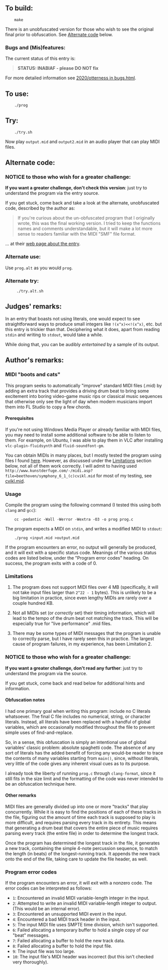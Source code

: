 ## To build:

``` <!---sh-->
    make
```

There is an unobfuscated version for those who wish to see the original final
prior to obfuscation. See [Alternate code](#alternate-code) below.


### Bugs and (Mis)features:

The current status of this entry is:

> **STATUS: INABIAF - please DO NOT fix**

For more detailed information see [2020/otterness in bugs.html](../../bugs.html#2020_otterness).


## To use:

``` <!---sh-->
    ./prog
```


## Try:

``` <!---sh-->
    ./try.sh
```

Now play `output.mid` and `output2.mid` in an audio player that can play MIDI
files.


## Alternate code:

### NOTICE to those who wish for a greater challenge:

**If you want a greater challenge, don't check this version**:
just try to understand the program via the entry source.

If you get stuck, come back and take a look at the alternate, unobfuscated code,
described by the author as:

> If you're curious about the un-obfuscated program that I originally wrote,
this was the final working version. I tried to keep the functions names and
comments understandable, but it will make a lot more sense to readers familiar
with the MIDI "SMF" file format.

... at their [web page about the
entry](https://www.nathanotterness.com/2021/04/obfuscated_c_2020.html).


### Alternate use:

Use `prog.alt` as you would `prog`.


### Alternate try:

``` <!---sh-->
     ./try.alt.sh
```


## Judges' remarks:

In an entry that boasts not using literals, one would expect to see
straightforward ways to produce small integers like `!(x^x)<<!(x^x)`, etc. but
this entry is trickier than that. Deciphering what it does, apart from reading
`stdin` and writing to `stdout`, would take a while.

While doing that, you can be audibly *entertained* by a sample of its output.


## Author's remarks:

### MIDI "boots and cats"

This program seeks to automatically "improve" standard MIDI files (.mid) by
adding an extra track that provides a driving drum beat to bring some
excitement into boring video-game music rips or classical music sequences that
otherwise only see the light of day when modern musicians import them into FL
Studio to copy a few chords.


#### Prerequisites

If you're not using Windows Media Player or already familiar with MIDI files,
you may need to install some additional software to be able to listen to them.
For example, on Ubuntu, I was able to play them in VLC after installing
`vlc-plugin-fluidsynth` and `fluid-soundfont-gm`.

You can obtain MIDIs in many places, but I mostly tested the program using files
I found [here](http://www.kunstderfuge.com/beethoven/variae.htm#Symphonies).
However, as discussed under the [Limitations](#limitations) section below, not
all of them work correctly.  I will admit to having used
`http://www.kunstderfuge.com/-/midi.asp?file=beethoven/symphony_6_1_(c)cvikl.mid`
for most of my testing, see [cvikl.mid](cvikl.mid).


### Usage

Compile the program using the following command (I tested this using both
`clang` and `gcc`):

``` <!---sh-->
    cc -pedantic -Wall -Werror -Wextra -O3 -o prog prog.c
```

The program expects a MIDI on `stdin`, and writes a modified MIDI to `stdout`:

```
    ./prog <input.mid >output.mid
```

If the program encounters an error, no output will generally be produced, and
it will exit with a specific status code. Meanings of the various status codes
are listed below, under the "Program error codes" heading. On success, the
program exits with a code of 0.


### Limitations

1. The program does not support MIDI files over 4 MB (specifically, it will
not take input files larger than `2^22 - 1` bytes).  This is unlikely to be a
big limitation in practice, since even lengthy MIDIs are rarely over a
couple hundred KB.

2. Not all MIDIs set (or *correctly* set) their timing information, which will
lead to the tempo of the drum beat not matching the track.  This will be
especially true for "live performance" .mid files.

3. There may be some types of MIDI messages that the program is unable to
correctly parse, but I have rarely seen this in practice.  The largest
cause of program failures, in my experience, has been Limitation 2.

### NOTICE to those who wish for a greater challenge:

**If you want a greater challenge, don't read any further**:
just try to understand the program via the source.

If you get stuck, come back and read below for additional hints and information.


#### Obfuscation notes

I had one primary goal when writing this program: include no C literals
whatsoever.  The final C file includes no numerical, string, or character
literals.  Instead, all literals have been replaced with a handful of global
variables, which are occasionally modified throughout the file to prevent
simple uses of find-and-replace.

So, in a sense, this obfuscation is simply an intentional use of global
variables' classic problem: absolute spaghetti code.  The absence of any sort
of literals has the added benefit of forcing any would-be reader to trace the
contents of many variables starting from `main()`, since, without literals, very
little of the code gives any inherent visual cues as to its purpose.

I already took the liberty of running `prog.c` through `clang-format`, since it
still fits in the size limit and the formatting of the code was never intended
to be an obfuscation technique here.


#### Other remarks

MIDI files are generally divided up into one or more "tracks" that play
concurrently.  While it is easy to find the positions of each of these tracks
in the file, figuring out the amount of time each track is supposed to play is
more difficult, and requires parsing every track in its entirety.  This means
that generating a drum beat that covers the entire piece of music requires
parsing every track (the entire file) in order to determine the longest track.

Once the program has determined the longest track in the file, it generates a
new track, containing the simple 4-note percussion sequence, to match the
length (in beats) of the longest-running track. It appends the new track onto
the end of the file, taking care to update the file header, as well.


### Program error codes

If the program encounters an error, it will exit with a nonzero code. The error
codes can be interpreted as follows:

- `1`: Encountered an invalid MIDI variable-length integer in the input.
- `2`: Attempted to write an invalid MIDI variable-length integer to output.
(This would be an internal error).
- `3`: Encountered an unsupported MIDI event in the input.
- `4`: Encountered a bad MIDI track header in the input.
- `5`: The input MIDI file uses SMPTE time division, which isn't supported.
- `6`: Failed allocating a temporary buffer to hold a single copy of our "beat"
messages.
- `7`: Failed allocating a buffer to hold the new track data.
- `8`: Failed allocating a buffer to hold the input file.
- `9`: The input file was too large.
- `10`: The input file's MIDI header was incorrect (but this isn't checked
very thoroughly).

<!--

    Copyright © 1984-2024 by Landon Curt Noll. All Rights Reserved.

    You are free to share and adapt this file under the terms of this license:

        Creative Commons Attribution-ShareAlike 4.0 International (CC BY-SA 4.0)

    For more information, see:

        https://creativecommons.org/licenses/by-sa/4.0/

-->
